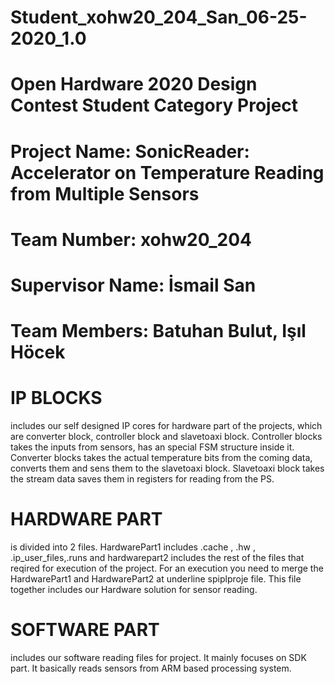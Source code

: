 # Student_xohw20_204_San_06-25-2020_1.0
# Open Hardware 2020 Design Contest Student Category Project 
# Project Name: SonicReader: Accelerator on Temperature Reading from Multiple Sensors
# Team Number: xohw20_204 
# Supervisor Name: İsmail San
# Team Members: Batuhan Bulut, Işıl Höcek
# IP BLOCKS 
includes our self designed IP cores for hardware part of the projects, which are converter block, controller block and slavetoaxi block. Controller blocks takes the inputs from sensors, has an special FSM structure inside it. Converter blocks takes the actual temperature bits from the coming data, converts them and sens them to the slavetoaxi block. Slavetoaxi block takes the stream data saves them in registers for reading from the PS.
# HARDWARE PART 
is divided into 2 files. HardwarePart1 includes .cache , .hw , .ip_user_files,.runs and hardwarepart2 includes the rest of the files that reqired for execution of the project. For an execution you need to merge the HardwarePart1 and HardwarePart2 at underline spiplproje file. This file together includes our Hardware solution for sensor reading.
# SOFTWARE PART 
includes our software reading files for project. It mainly focuses on SDK part. It basically reads sensors from ARM based processing system.
